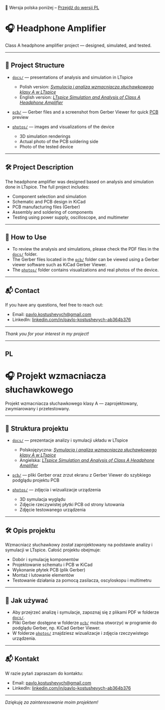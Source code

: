 📄 Wersja polska poniżej – [Przejdź do wersji PL](#pl)

# 🎧 Headphone Amplifier

Class A headphone amplifier project — designed, simulated, and tested.

---

## 📂 Project Structure

- [`docs/`](./docs) — presentations of analysis and simulation in LTspice  
  - Polish version: *[Symulacja i analiza wzmacniacza słuchawkowego klasy A w LTspice](./docs/Symulacja%20i%20analiza%20wzmacniacza%20słuchawkowego%20klasy%20A%20w%20LTspice.pdf)*  
  - English version: *[LTspice Simulation and Analysis of Class A Headphone Amplifier](./docs/LTspice%20Simulation%20and%20Analysis%20of%20Class%20A%20Headphone%20Amplifier.pdf)*  


- [`pcb/`](./pcb) — Gerber files and a screenshot from Gerber Viewer for quick [PCB](./pcb/pcb_gerber_preview.png)
 preview  

- [`photos/`](./photos) — images and visualizations of the device  
  - 3D simulation renderings  
  - Actual photo of the PCB soldering side  
  - Photo of the tested device  

---

## 🛠️ Project Description

The headphone amplifier was designed based on analysis and simulation done in LTspice. The full project includes:  
- Component selection and simulation  
- Schematic and PCB design in KiCad  
- PCB manufacturing files (Gerber)  
- Assembly and soldering of components  
- Testing using power supply, oscilloscope, and multimeter  

---

## 📁 How to Use

- To review the analysis and simulations, please check the PDF files in the [`docs/`](./docs) folder.  
- The Gerber files located in the [`pcb/`](./pcb) folder can be viewed using a Gerber viewer software such as KiCad Gerber Viewer.  
- The [`photos/`](./photos) folder contains visualizations and real photos of the device.  

---

## 📬 Contact

If you have any questions, feel free to reach out:  
- Email: pavlo.kostushevych@gmail.com  
- LinkedIn: [linkedin.com/in/pavlo-kostushevych-ab364b376](https://www.linkedin.com/in/pavlo-kostushevych-ab364b376/)

---

*Thank you for your interest in my project!*

---
## PL

# 🎧 Projekt wzmacniacza słuchawkowego

Projekt wzmacniacza słuchawkowego klasy A — zaprojektowany, zwymiarowany i przetestowany.

---

## 📂 Struktura projektu

- [`docs/`](./docs) — prezentacje analizy i symulacji układu w LTspice  
  - Polskojęzyczna: *[Symulacja i analiza wzmacniacza słuchawkowego klasy A w LTspice](./docs/Symulacja%20i%20analiza%20wzmacniacza%20słuchawkowego%20klasy%20A%20w%20LTspice.pdf)*   
  - Angielska: *[LTspice Simulation and Analysis of Class A Headphone Amplifier](./docs/LTspice%20Simulation%20and%20Analysis%20of%20Class%20A%20Headphone%20Amplifier.pdf)*   

- [`pcb/`](./pcb) — pliki Gerber oraz zrzut ekranu z Gerber Viewer do szybkiego podglądu projektu PCB  

- [`photos/`](./photos) — zdjęcia i wizualizacje urządzenia  
  - 3D symulacja wyglądu  
  - Zdjęcie rzeczywistej płytki PCB od strony lutowania  
  - Zdjęcie testowanego urządzenia  

---

## 🛠️ Opis projektu

Wzmacniacz słuchawkowy został zaprojektowany na podstawie analizy i symulacji w LTspice. Całość projektu obejmuje:  
- Dobór i symulację komponentów  
- Projektowanie schematu i PCB w KiCad  
- Wykonanie płytek PCB (plik Gerber)  
- Montaż i lutowanie elementów  
- Testowanie działania za pomocą zasilacza, oscyloskopu i multimetru  

---

## 📁 Jak używać

- Aby przejrzeć analizę i symulacje, zapoznaj się z plikami PDF w folderze [`docs/`](./docs).  
- Pliki Gerber dostępne w folderze [`pcb/`](./pcb) można otworzyć w programie do podglądu Gerber, np. KiCad Gerber Viewer.  
- W folderze [`photos/`](./photos) znajdziesz wizualizacje i zdjęcia rzeczywistego urządzenia.  

---

## 📬 Kontakt

W razie pytań zapraszam do kontaktu:  
- Email: pavlo.kostushevych@gmail.com  
- LinkedIn: [linkedin.com/in/pavlo-kostushevych-ab364b376](https://www.linkedin.com/in/pavlo-kostushevych-ab364b376/)

---

*Dziękuję za zainteresowanie moim projektem!*

